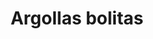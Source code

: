 ---
title: Argollas bolitas
date: 
draft: false

# descripcion
description : Argollitas pasandes en plata 925. Precio por par.

materials: Plata 925

color: 

dimensions: Diámetro 2 cm

code: 01-11-0897

type: "Aros"

categories: []

price: $1.950,00

price_eftvo: $1.655,00

# Images
# first image will be shown in the product page
images:
  # - image: "images/path_to_image"
  # La ubicacion de las imagenes es imagenes/Aros/Aros.Argollas/01-11-0897-argollas-bolitas
  - image: "./images/aros/argollas/01-11-0897-argollas-bolitas_a.jpg"
  - image: "./images/aros/argollas/01-11-0897-argollas-bolitas_b.jpg"
  - image: "./images/aros/argollas/01-11-0897-argollas-bolitas_c.jpg"
---